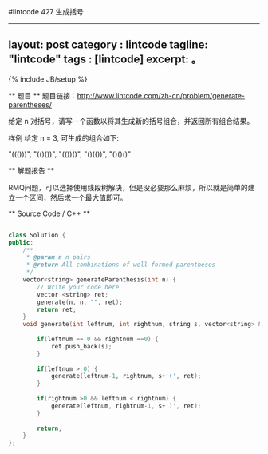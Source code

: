 #lintcode 427 生成括号

---
layout: post
category : lintcode
tagline: "lintcode"
tags : [lintcode]
excerpt: 。
---
{% include JB/setup %}

** 题目 **
题目链接：http://www.lintcode.com/zh-cn/problem/generate-parentheses/

给定 n 对括号，请写一个函数以将其生成新的括号组合，并返回所有组合结果。

样例
给定 n = 3, 可生成的组合如下:

"((()))", "(()())", "(())()", "()(())", "()()()"


** 解题报告 **

RMQ问题，可以选择使用线段树解决，但是没必要那么麻烦，所以就是简单的建立一个区间，然后求一个最大值即可。


** Source Code / C++ **

```C++

class Solution {
public:
    /**
     * @param n n pairs
     * @return All combinations of well-formed parentheses
     */
    vector<string> generateParenthesis(int n) {
        // Write your code here
        vector <string> ret;
        generate(n, n, "", ret);
        return ret;
    }
    void generate(int leftnum, int rightnum, string s, vector<string> &ret) {
        
        if(leftnum == 0 && rightnum ==0) {
            ret.push_back(s);
        }
        
        if(leftnum > 0) {
            generate(leftnum-1, rightnum, s+'(', ret);
        }
        
        if(rightnum >0 && leftnum < rightnum) {
            generate(leftnum, rightnum-1, s+')', ret);
        }
        
        return;
    }
};

```